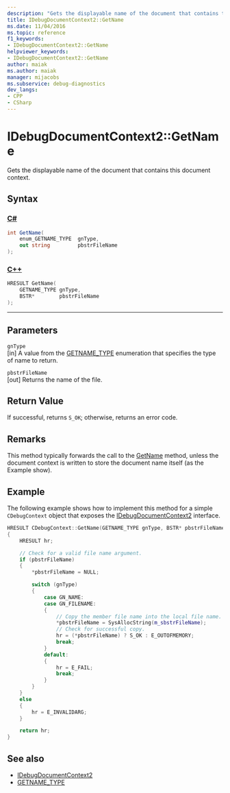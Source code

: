 ```yaml
---
description: "Gets the displayable name of the document that contains this document context."
title: IDebugDocumentContext2::GetName
ms.date: 11/04/2016
ms.topic: reference
f1_keywords:
- IDebugDocumentContext2::GetName
helpviewer_keywords:
- IDebugDocumentContext2::GetName
author: maiak
ms.author: maiak
manager: mijacobs
ms.subservice: debug-diagnostics
dev_langs:
- CPP
- CSharp
---
```

# IDebugDocumentContext2::GetName

Gets the displayable name of the document that contains this document context.

## Syntax

### [C#](#tab/csharp)
```csharp
int GetName(
    enum_GETNAME_TYPE  gnType,
    out string         pbstrFileName
);
```
### [C++](#tab/cpp)
```cpp
HRESULT GetName(
    GETNAME_TYPE gnType,
    BSTR*        pbstrFileName
);
```
---

## Parameters
`gnType`\
[in] A value from the [GETNAME_TYPE](../../../extensibility/debugger/reference/getname-type.md) enumeration that specifies the type of name to return.

`pbstrFileName`\
[out] Returns the name of the file.

## Return Value
If successful, returns `S_OK`; otherwise, returns an error code.

## Remarks
This method typically forwards the call to the [GetName](../../../extensibility/debugger/reference/idebugdocument2-getname.md) method, unless the document context is written to store the document name itself (as the Example show).

## Example
The following example shows how to implement this method for a simple `CDebugContext` object that exposes the [IDebugDocumentContext2](../../../extensibility/debugger/reference/idebugdocumentcontext2.md) interface.

```cpp
HRESULT CDebugContext::GetName(GETNAME_TYPE gnType, BSTR* pbstrFileName)
{
    HRESULT hr;

    // Check for a valid file name argument.
    if (pbstrFileName)
    {
        *pbstrFileName = NULL;

        switch (gnType)
        {
            case GN_NAME:
            case GN_FILENAME:
            {
                // Copy the member file name into the local file name.
                *pbstrFileName = SysAllocString(m_sbstrFileName);
                // Check for successful copy.
                hr = (*pbstrFileName) ? S_OK : E_OUTOFMEMORY;
                break;
            }
            default:
            {
                hr = E_FAIL;
                break;
            }
        }
    }
    else
    {
        hr = E_INVALIDARG;
    }

    return hr;
}
```

## See also
- [IDebugDocumentContext2](../../../extensibility/debugger/reference/idebugdocumentcontext2.md)
- [GETNAME_TYPE](../../../extensibility/debugger/reference/getname-type.md)

